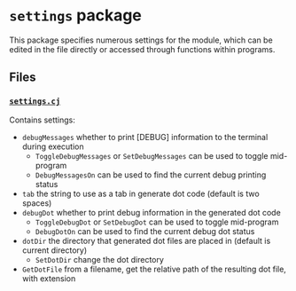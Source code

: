 # `settings` package

This package specifies numerous settings for the module, which can be edited in the file directly or accessed through functions within programs.

## Files

### [`settings.cj`](half-adder.cj)

Contains settings:

* `debugMessages` whether to print \[DEBUG\] information to the terminal during execution
  * `ToggleDebugMessages` or `SetDebugMessages` can be used to toggle mid-program
  * `DebugMessagesOn` can be used to find the current debug printing status
* `tab` the string to use as a tab in generate dot code (default is two spaces)
* `debugDot` whether to print debug information in the generated dot code
  * `ToggleDebugDot` or `SetDebugDot` can be used to toggle mid-program
  * `DebugDotOn` can be used to find the current debug dot status
* `dotDir` the directory that generated dot files are placed in (default is current directory)
  * `SetDotDir` change the dot directory
* `GetDotFile` from a filename, get the relative path of the resulting dot file, with extension